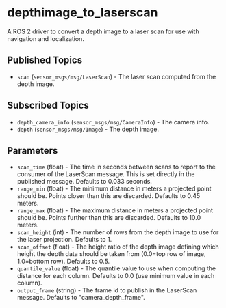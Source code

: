 depthimage_to_laserscan
=======================

A ROS 2 driver to convert a depth image to a laser scan for use with navigation and localization.

Published Topics
----------------
* `scan` (`sensor_msgs/msg/LaserScan`) - The laser scan computed from the depth image.

Subscribed Topics
-----------------
* `depth_camera_info` (`sensor_msgs/msg/CameraInfo`) - The camera info.
* `depth` (`sensor_msgs/msg/Image`) - The depth image.

Parameters
----------
* `scan_time` (float) - The time in seconds between scans to report to the consumer of the LaserScan message.  This is set directly in the published message.  Defaults to 0.033 seconds.
* `range_min` (float) - The minimum distance in meters a projected point should be.  Points closer than this are discarded.  Defaults to 0.45 meters.
* `range_max` (float) - The maximum distance in meters a projected point should be.  Points further than this are discarded.  Defaults to 10.0 meters.
* `scan_height` (int) - The number of rows from the depth image to use for the laser projection.  Defaults to 1.
* `scan_offset` (float) - The height ratio of the depth image defining which height the depth data should be taken from (0.0=top row of image, 1.0=bottom row). Defaults to 0.5. 
* `quantile_value` (float) - The quantile value to use when computing the distance for each column. Defaults to 0.0 (use minimum value in each column).
* `output_frame` (string) - The frame id to publish in the LaserScan message.  Defaults to "camera_depth_frame".
